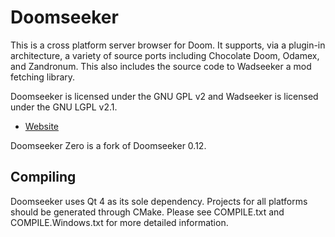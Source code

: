 Doomseeker
==========

This is a cross platform server browser for Doom.  It supports, via a plugin-in
architecture, a variety of source ports including Chocolate Doom, Odamex, and
Zandronum.  This also includes the source code to Wadseeker a mod fetching
library.

Doomseeker is licensed under the GNU GPL v2 and Wadseeker is licensed under the
GNU LGPL v2.1.

* [Website](https://doomseeker.drdteam.org)

Doomseeker Zero is a fork of Doomseeker 0.12.

Compiling
---------

Doomseeker uses Qt 4 as its sole dependency.  Projects for all platforms should
be generated through CMake.  Please see COMPILE.txt and COMPILE.Windows.txt for
more detailed information.
